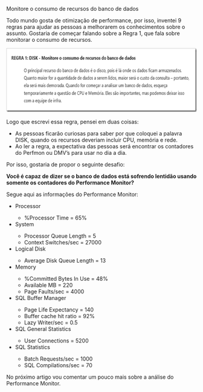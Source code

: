 <a link='https://blogs.msdn.microsoft.com/fcatae/2016/01/05/monitore-o-consumo-de-recursos-do-banco-de-dados/'>Monitore o consumo de recursos do banco de dados</a>
<p>Todo mundo gosta de otimização de performance, por isso, inventei 9 regras para ajudar as pessoas a melhorarem os conhecimentos sobre o assunto. Gostaria de começar falando sobre a Regra 1, que fala sobre monitorar o consumo de recursos. </p>  <p><a href="images\1768.image_173D589C.png"><img title="image" style="border-top: 0px;border-right: 0px;border-bottom: 0px;padding-top: 0px;padding-left: 0px;border-left: 0px;padding-right: 0px" border="0" alt="image" src="images\0825.image_thumb_0DE42419.png" width="660" height="169" /></a></p>  <p>Logo que escrevi essa regra, pensei em duas coisas:</p>  <ul>   <li>As pessoas ficarão curiosas para saber por que coloquei a palavra DISK, quando os recursos deveriam incluir CPU, memória e rede.</li>    <li>Ao ler a regra, a expectativa das pessoas será encontrar os contadores do Perfmon ou DMV’s para usar no dia a dia. </li> </ul>  <p>Por isso, gostaria de propor o seguinte desafio: </p>  <p><strong>Você é capaz de dizer se o banco de dados está sofrendo lentidão usando somente os contadores do Performance Monitor?</strong></p>  <p>Segue aqui as informações do Performance Monitor:</p>  <ul>   <li>Processor</li>    <ul>     <li>%Processor Time = 65%</li>   </ul>    <li>System</li>    <ul>     <li>Processor Queue Length = 5</li>      <li>Context Switches/sec = 27000</li>   </ul>    <li>Logical Disk</li>    <ul>     <li>Average Disk Queue Length = 13</li>   </ul>    <li>Memory</li>    <ul>     <li>%Committed Bytes In Use = 48%</li>      <li>Available MB = 220</li>      <li>Page Faults/sec = 4000</li>   </ul>    <li>SQL Buffer Manager</li>    <ul>     <li>Page Life Expectancy = 140</li>      <li>Buffer cache hit ratio = 92%</li>      <li>Lazy Writer/sec = 0.5</li>   </ul>    <li>SQL General Statistics</li>    <ul>     <li>User Connections = 5200</li>   </ul>    <li>SQL Statistics</li>    <ul>     <li>Batch Requests/sec = 1000</li>      <li>SQL Compilations/sec = 70</li>   </ul> </ul>  <p>No próximo artigo vou comentar um pouco mais sobre a análise do Performance Monitor.</p>
